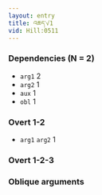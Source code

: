 ```yaml
---
layout: entry
title: འཆད་√1
vid: Hill:0511
---
```

### Dependencies (N = 2)
* `arg1` 2
* `arg2` 1
* `aux` 1
* `obl` 1


### Overt 1-2
* `arg1` `arg2` 1


### Overt 1-2-3


### Oblique arguments
